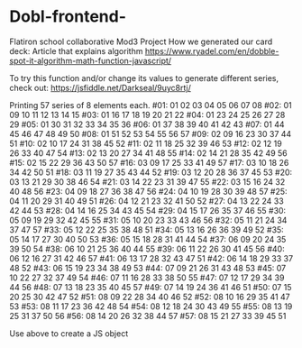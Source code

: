 # Dobl-frontend-
Flatiron school collaborative Mod3 Project
How we generated our card deck:
Article that explains algorithm
https://www.ryadel.com/en/dobble-spot-it-algorithm-math-function-javascript/

To try this function and/or change its values to generate different series, check out:
https://jsfiddle.net/Darkseal/9uyc8rtj/

Printing 57 series of 8 elements each.
#01: 01 02 03 04 05 06 07 08
#02: 01 09 10 11 12 13 14 15
#03: 01 16 17 18 19 20 21 22
#04: 01 23 24 25 26 27 28 29
#05: 01 30 31 32 33 34 35 36
#06: 01 37 38 39 40 41 42 43
#07: 01 44 45 46 47 48 49 50
#08: 01 51 52 53 54 55 56 57
#09: 02 09 16 23 30 37 44 51
#10: 02 10 17 24 31 38 45 52
#11: 02 11 18 25 32 39 46 53
#12: 02 12 19 26 33 40 47 54
#13: 02 13 20 27 34 41 48 55
#14: 02 14 21 28 35 42 49 56
#15: 02 15 22 29 36 43 50 57
#16: 03 09 17 25 33 41 49 57
#17: 03 10 18 26 34 42 50 51
#18: 03 11 19 27 35 43 44 52
#19: 03 12 20 28 36 37 45 53
#20: 03 13 21 29 30 38 46 54
#21: 03 14 22 23 31 39 47 55
#22: 03 15 16 24 32 40 48 56
#23: 04 09 18 27 36 38 47 56
#24: 04 10 19 28 30 39 48 57
#25: 04 11 20 29 31 40 49 51
#26: 04 12 21 23 32 41 50 52
#27: 04 13 22 24 33 42 44 53
#28: 04 14 16 25 34 43 45 54
#29: 04 15 17 26 35 37 46 55
#30: 05 09 19 29 32 42 45 55
#31: 05 10 20 23 33 43 46 56
#32: 05 11 21 24 34 37 47 57
#33: 05 12 22 25 35 38 48 51
#34: 05 13 16 26 36 39 49 52
#35: 05 14 17 27 30 40 50 53
#36: 05 15 18 28 31 41 44 54
#37: 06 09 20 24 35 39 50 54
#38: 06 10 21 25 36 40 44 55
#39: 06 11 22 26 30 41 45 56
#40: 06 12 16 27 31 42 46 57
#41: 06 13 17 28 32 43 47 51
#42: 06 14 18 29 33 37 48 52
#43: 06 15 19 23 34 38 49 53
#44: 07 09 21 26 31 43 48 53
#45: 07 10 22 27 32 37 49 54
#46: 07 11 16 28 33 38 50 55
#47: 07 12 17 29 34 39 44 56
#48: 07 13 18 23 35 40 45 57
#49: 07 14 19 24 36 41 46 51
#50: 07 15 20 25 30 42 47 52
#51: 08 09 22 28 34 40 46 52
#52: 08 10 16 29 35 41 47 53
#53: 08 11 17 23 36 42 48 54
#54: 08 12 18 24 30 43 49 55
#55: 08 13 19 25 31 37 50 56
#56: 08 14 20 26 32 38 44 57
#57: 08 15 21 27 33 39 45 51

Use above to create a JS object
